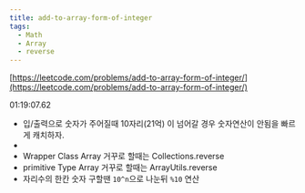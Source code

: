 ```yaml
---
title: add-to-array-form-of-integer
tags:
  - Math
  - Array
  - reverse
---
```

[https://leetcode.com/problems/add-to-array-form-of-integer/](https://leetcode.com/problems/add-to-array-form-of-integer/)

<!--more-->

01:19:07.62

- 입/출력으로 숫자가 주어질때 10자리(21억) 이 넘어갈 경우 숫자연산이 안됨을 빠르게 캐치하자.
- 
- Wrapper Class Array 거꾸로 할때는 Collections.reverse
- primitive Type Array 거꾸로 할때는 ArrayUtils.reverse
- 자리수의 한칸 숫자 구할땐 `10^n`으로 나눈뒤 `%10` 연산
